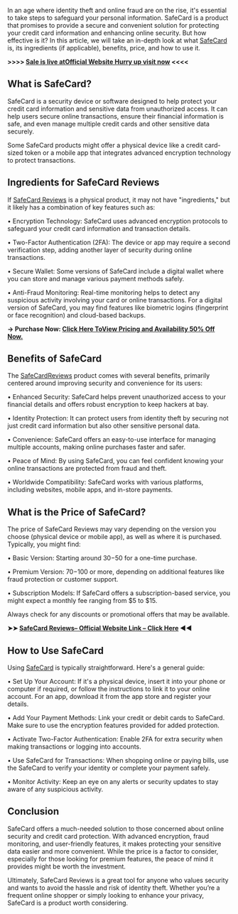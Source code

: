 In an age where identity theft and online fraud are on the rise, it's essential to take steps to safeguard your personal information. SafeCard is a product that promises to provide a secure and convenient solution for protecting your credit card information and enhancing online security. But how effective is it? In this article, we will take an in-depth look at what [SafeCard](https://colab.research.google.com/drive/1tZAbWOuWKgxdQZ4bFWOIRWxXDqLjLgzc?usp=sharing) is, its ingredients (if applicable), benefits, price, and how to use it.
 
**>>>> [Sale is live atOfficial Website Hurry up visit now](https://www.topofferlink.com/4K68QW96K/F3M126K/?sub1=dnb) <<<<**
 
## What is SafeCard?
SafeCard is a security device or software designed to help protect your credit card information and sensitive data from unauthorized access. It can help users secure online transactions, ensure their financial information is safe, and even manage multiple credit cards and other sensitive data securely.
 
Some SafeCard products might offer a physical device like a credit card-sized token or a mobile app that integrates advanced encryption technology to protect transactions.
 
## Ingredients for SafeCard Reviews
If [SafeCard Reviews](https://colab.research.google.com/drive/1tZAbWOuWKgxdQZ4bFWOIRWxXDqLjLgzc?usp=sharing) is a physical product, it may not have "ingredients," but it likely has a combination of key features such as:
 
•         Encryption Technology: SafeCard uses advanced encryption protocols to safeguard your credit card information and transaction details.

•         Two-Factor Authentication (2FA): The device or app may require a second verification step, adding another layer of security during online transactions.

•         Secure Wallet: Some versions of SafeCard include a digital wallet where you can store and manage various payment methods safely.

•         Anti-Fraud Monitoring: Real-time monitoring helps to detect any suspicious activity involving your card or online transactions.
For a digital version of SafeCard, you may find features like biometric logins (fingerprint or face recognition) and cloud-based backups.
 
**→ Purchase Now: [Click Here ToView Pricing and Availability 50% Off Now.](https://www.topofferlink.com/4K68QW96K/F3M126K/?sub1=dnb)**
 
## Benefits of SafeCard
The [SafeCardReviews](https://colab.research.google.com/drive/1tZAbWOuWKgxdQZ4bFWOIRWxXDqLjLgzc?usp=sharing) product comes with several benefits, primarily centered around improving security and convenience for its users:
 
•         Enhanced Security: SafeCard helps prevent unauthorized access to your financial details and offers robust encryption to keep hackers at bay.

•         Identity Protection: It can protect users from identity theft by securing not just credit card information but also other sensitive personal data.

•         Convenience: SafeCard offers an easy-to-use interface for managing multiple accounts, making online purchases faster and safer.

•         Peace of Mind: By using SafeCard, you can feel confident knowing your online transactions are protected from fraud and theft.

•         Worldwide Compatibility: SafeCard works with various platforms, including websites, mobile apps, and in-store payments.
 



## What is the Price of SafeCard?
The price of SafeCard Reviews may vary depending on the version you choose (physical device or mobile app), as well as where it is purchased. Typically, you might find:
 
•         Basic Version: Starting around $30-$50 for a one-time purchase.

•         Premium Version: $70-$100 or more, depending on additional features like fraud protection or customer support.

•         Subscription Models: If SafeCard offers a subscription-based service, you might expect a monthly fee ranging from $5 to $15.

Always check for any discounts or promotional offers that may be available.
 
**➤➤ [SafeCard Reviews– Official Website Link – Click Here](https://www.topofferlink.com/4K68QW96K/F3M126K/?sub1=dnb) ◀◀**
 
## How to Use SafeCard
Using [SafeCard](https://www.facebook.com/SafeCard.Reviews.Official/) is typically straightforward. Here's a general guide:
 
•         Set Up Your Account: If it's a physical device, insert it into your phone or computer if required, or follow the instructions to link it to your online account. For an app, download it from the app store and register your details.

•         Add Your Payment Methods: Link your credit or debit cards to SafeCard. Make sure to use the encryption features provided for added protection.

•         Activate Two-Factor Authentication: Enable 2FA for extra security when making transactions or logging into accounts.

•         Use SafeCard for Transactions: When shopping online or paying bills, use the SafeCard to verify your identity or complete your payment safely.

•         Monitor Activity: Keep an eye on any alerts or security updates to stay aware of any suspicious activity.
 
## Conclusion
SafeCard offers a much-needed solution to those concerned about online security and credit card protection. With advanced encryption, fraud monitoring, and user-friendly features, it makes protecting your sensitive data easier and more convenient. While the price is a factor to consider, especially for those looking for premium features, the peace of mind it provides might be worth the investment.
 
Ultimately, SafeCard Reviews is a great tool for anyone who values security and wants to avoid the hassle and risk of identity theft. Whether you’re a frequent online shopper or simply looking to enhance your privacy, SafeCard is a product worth considering.

